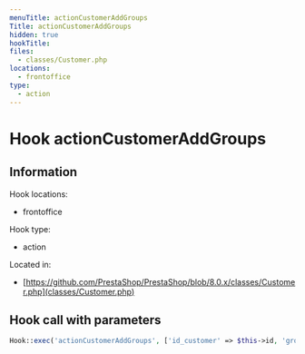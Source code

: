 ```yaml
---
menuTitle: actionCustomerAddGroups
Title: actionCustomerAddGroups
hidden: true
hookTitle: 
files:
  - classes/Customer.php
locations:
  - frontoffice
type:
  - action
---
```


# Hook actionCustomerAddGroups

## Information

Hook locations: 
  - frontoffice

Hook type: 
  - action

Located in: 
  - [https://github.com/PrestaShop/PrestaShop/blob/8.0.x/classes/Customer.php](classes/Customer.php)

## Hook call with parameters

```php
Hook::exec('actionCustomerAddGroups', ['id_customer' => $this->id, 'groups' => $groups])
```